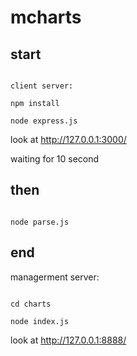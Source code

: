# mcharts

## start
```

client server: 

npm install 

node express.js

```

look at http://127.0.0.1:3000/

waiting for 10 second

## then 

```

node parse.js

```

## end

managerment server:

```

cd charts

node index.js

```

look at http://127.0.0.1:8888/